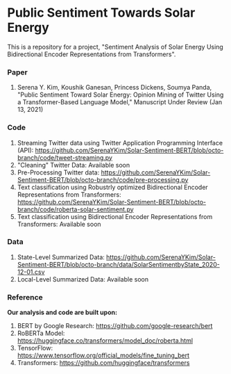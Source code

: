 # Public Sentiment Towards Solar Energy

This is a repository for a project, "Sentiment Analysis of Solar Energy Using Bidirectional Encoder Representations from Transformers".

### Paper

1. Serena Y. Kim, Koushik Ganesan, Princess Dickens, Soumya Panda, "Public Sentiment Toward Solar Energy: Opinion Mining of Twitter Using a Transformer-Based Language Model," Manuscript Under Review (Jan 13, 2021)


### Code

1. Streaming Twitter data using Twitter Application Programming Interface (API): https://github.com/SerenaYKim/Solar-Sentiment-BERT/blob/octo-branch/code/tweet-streaming.py
2. "Cleaning" Twitter Data: Available soon
2. Pre-Processing Twitter data: https://github.com/SerenaYKim/Solar-Sentiment-BERT/blob/octo-branch/code/pre-processing.py
3. Text classification using Robustrly optimized Bidirectional Encoder Representations from Transformers: https://github.com/SerenaYKim/Solar-Sentiment-BERT/blob/octo-branch/code/roberta-solar-sentiment.py
4. Text classification using Bidirectional Encoder Representations from Transformers: Available soon

### Data

1. State-Level Summarized Data: https://github.com/SerenaYKim/Solar-Sentiment-BERT/blob/octo-branch/data/SolarSentimentbyState_2020-12-01.csv
2. Local-Level Summarized Data: Available soon

### Reference

**Our analysis and code are built upon:**

1. BERT by Google Research: https://github.com/google-research/bert
2. RoBERTa Model: https://huggingface.co/transformers/model_doc/roberta.html
3. TensorFlow: https://www.tensorflow.org/official_models/fine_tuning_bert
4. Transformers: https://github.com/huggingface/transformers 
